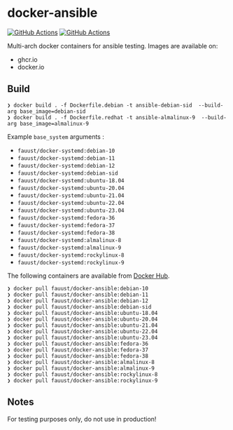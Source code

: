 # docker-ansible

[![GitHub Actions](https://github.com/fauust/docker-ansible/workflows/pre-commit/badge.svg?branch=main)](https://github.com/fauust/docker-ansible/actions?query=workflow%3A%22pre-commit%22)
[![GitHub Actions](https://github.com/fauust/docker-ansible/workflows/build/badge.svg?branch=main)](https://github.com/fauust/docker-ansible/actions?query=workflow%3A%22build%22)

Multi-arch docker containers for ansible testing. Images are available on:

- ghcr.io
- docker.io

## Build

```console
❯ docker build . -f Dockerfile.debian -t ansible-debian-sid  --build-arg base_image=debian-sid
❯ docker build . -f Dockerfile.redhat -t ansible-almalinux-9  --build-arg base_image=almalinux-9
```

Example `base_system` arguments :

- `fauust/docker-systemd:debian-10`
- `fauust/docker-systemd:debian-11`
- `fauust/docker-systemd:debian-12`
- `fauust/docker-systemd:debian-sid`
- `fauust/docker-systemd:ubuntu-18.04`
- `fauust/docker-systemd:ubuntu-20.04`
- `fauust/docker-systemd:ubuntu-21.04`
- `fauust/docker-systemd:ubuntu-22.04`
- `fauust/docker-systemd:ubuntu-23.04`
- `fauust/docker-systemd:fedora-36`
- `fauust/docker-systemd:fedora-37`
- `fauust/docker-systemd:fedora-38`
- `fauust/docker-systemd:almalinux-8`
- `fauust/docker-systemd:almalinux-9`
- `fauust/docker-systemd:rockylinux-8`
- `fauust/docker-systemd:rockylinux-9`

The following containers are available from [Docker Hub](https://hub.docker.com/r/fauust/docker-ansible).

```console
❯ docker pull fauust/docker-ansible:debian-10
❯ docker pull fauust/docker-ansible:debian-11
❯ docker pull fauust/docker-ansible:debian-12
❯ docker pull fauust/docker-ansible:debian-sid
❯ docker pull fauust/docker-ansible:ubuntu-18.04
❯ docker pull fauust/docker-ansible:ubuntu-20.04
❯ docker pull fauust/docker-ansible:ubuntu-21.04
❯ docker pull fauust/docker-ansible:ubuntu-22.04
❯ docker pull fauust/docker-ansible:ubuntu-23.04
❯ docker pull fauust/docker-ansible:fedora-36
❯ docker pull fauust/docker-ansible:fedora-37
❯ docker pull fauust/docker-ansible:fedora-38
❯ docker pull fauust/docker-ansible:almalinux-8
❯ docker pull fauust/docker-ansible:almalinux-9
❯ docker pull fauust/docker-ansible:rockylinux-8
❯ docker pull fauust/docker-ansible:rockylinux-9
```

## Notes

For testing purposes only, do not use in production!
